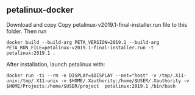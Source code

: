 ## petalinux-docker

Download and copy Copy petalinux-v2019.1-final-installer.run file to this folder. Then run

`docker build --build-arg PETA_VERSION=2019.1 --build-arg PETA_RUN_FILE=petalinux-v2019.1-final-installer.run -t petalinux:2019.1 .`

After installation, launch petalinux with:

`docker run -ti --rm -e DISPLAY=$DISPLAY --net="host" -v /tmp/.X11-unix:/tmp/.X11-unix -v $HOME/.Xauthority:/home/$USER/.Xauthority -v $HOME/Projects:/home/$USER/project  petalinux:2019.1 /bin/bash`



